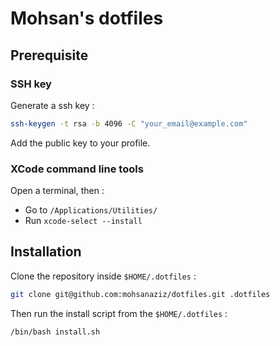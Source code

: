 # Mohsan's dotfiles

## Prerequisite

### SSH key

Generate a ssh key :

```bash
ssh-keygen -t rsa -b 4096 -C "your_email@example.com"
```

Add the public key to your profile.

### XCode command line tools

Open a terminal, then :

- Go to `/Applications/Utilities/`
- Run `xcode-select --install`

## Installation

Clone the repository inside `$HOME/.dotfiles` :

```bash
git clone git@github.com:mohsanaziz/dotfiles.git .dotfiles
```

Then run the install script from the `$HOME/.dotfiles` :

```bash
/bin/bash install.sh
```
